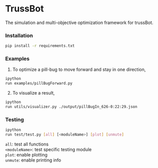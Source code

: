 # TrussBot
The simulation and multi-objective optimization framework for trussBot.

### Installation
```bash
pip install -r requirements.txt
```

### Examples
1. To optimize a pill-bug to move forward and stay in one direction,
```bash
ipython
run examples/pillBugForward.py
```
2. To visualize a result,
```bash
ipython
run utils/visualizer.py ./output/pillBugIn_626-0:22:29.json
```

### Testing

```bash
ipython
run test/test.py [all] [<moduleName>] [plot] [unmute]  
```
`all`: test all functions \
`<moduleName>`: test specific testing module \
`plot`: enable plotting \
`unmute`: enable printing info

